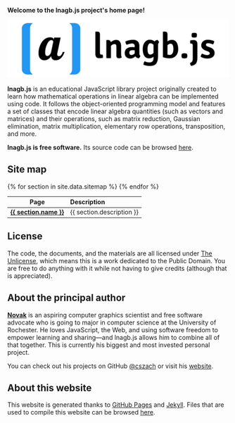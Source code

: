 **Welcome to the lnagb.js project's home page!**

![lnagb.js wordmark logo](./media/wordmark/png/wordmark-pad.png)

**lnagb.js** is an educational JavaScript library project originally created to
learn how mathematical operations in linear algebra can be implemented using
code. It follows the object-oriented programming model and features a set of
classes that encode linear algebra quantities (such as vectors and matrices) and
their operations, such as matrix reduction, Gaussian elimination, matrix
multiplication, elementary row operations, transposition, and more.

**lnagb.js is free software.** Its source code can be browsed [here][repo].

[repo]: https://github.com/cszach/lnagb.js

Site map
--------

<table>
  <thead>
    <tr>
      <th style="text-align: center">Page</th>
      <th style="text-align: left">Description</th>
    </tr>
  </thead>
  <tbody>
    {% for section in site.data.sitemap %}
      <tr>
        <td style="text-align: center">
          <a href="{{ section.name | replace: ' ', '-' | downcase }}">
            <b>{{ section.name }}</b>
          </a>
        </td>
        <td style="text-align: left">
          {{ section.description }}
        </td>
      </tr>
    {% endfor %}
  </tbody>
</table>

License
-------

The code, the documents, and the materials are all licensed under
[The Unlicense](https://unlicense.org/), which means this is a work dedicated to
the Public Domain. You are free to do anything with it while not having to give
credits (although that is appreciated).

About the principal author
--------------------------

[**Novak**](https://cszach.github.io) is an aspiring computer graphics
scientist and free software advocate who is going to major in computer science
at the University of Rochester. He loves JavaScript, the Web, and using software
freedom to empower learning and sharing—and lnagb.js allows him to combine all
of that together. This is currently his biggest and most invested personal
project.

You can check out his projects on GitHub [@cszach][github] or visit his
[website][website].

[github]: https://github.com/cszach
[website]: https://cszach.github.io

About this website
------------------

This website is generated thanks to [GitHub Pages](https://pages.github.com/)
and [Jekyll](https://jekyllrb.com/). Files that are used to compile this website
can be browsed [here](https://github.com/cgcentral/lnagb.js/tree/gh-pages).
